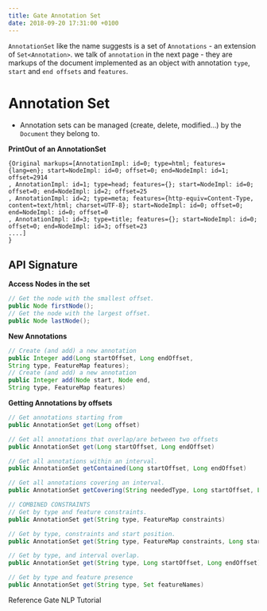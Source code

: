 ```yaml
---
title: Gate Annotation Set
date: 2018-09-20 17:31:00 +0100
---
```


`AnnotationSet` like the name suggests is a set of `Annotations` - an extension of `Set<Annotation>`.
we talk of `annotation` in the next page - they are markups of the document implemented as an object with annotation `type`, 
`start` and `end offsets` and `features`.

# Annotation Set
- Annotation sets can be managed (create, delete, modified...) by the `Document` they belong to.



**PrintOut of an AnnotationSet**
```
{Original markups=[AnnotationImpl: id=0; type=html; features={lang=en}; start=NodeImpl: id=0; offset=0; end=NodeImpl: id=1; offset=2914
, AnnotationImpl: id=1; type=head; features={}; start=NodeImpl: id=0; offset=0; end=NodeImpl: id=2; offset=25
, AnnotationImpl: id=2; type=meta; features={http-equiv=Content-Type, content=text/html; charset=UTF-8}; start=NodeImpl: id=0; offset=0; end=NodeImpl: id=0; offset=0
, AnnotationImpl: id=3; type=title; features={}; start=NodeImpl: id=0; offset=0; end=NodeImpl: id=3; offset=23
....]
}
```

## API Signature
**Access Nodes in the set**

```java
// Get the node with the smallest offset.
public Node firstNode();
// Get the node with the largest offset.
public Node lastNode();
```

**New Annotations**
```java
// Create (and add) a new annotation
public Integer add(Long startOffset, Long endOffset,
String type, FeatureMap features);
// Create (and add) a new annotation
public Integer add(Node start, Node end,
String type, FeatureMap features)
```

**Getting Annotations by offsets**
```java
// Get annotations starting from
public AnnotationSet get(Long offset)

// Get all annotations that overlap/are between two offsets
public AnnotationSet get(Long startOffset, Long endOffset)

// Get all annotations within an interval.
public AnnotationSet getContained(Long startOffset, Long endOffset)

// Get all annotations covering an interval.
public AnnotationSet getCovering(String neededType, Long startOffset, Long endOffset)

// COMBINED CONSTRAINTS
// Get by type and feature constraints.
public AnnotationSet get(String type, FeatureMap constraints)

// Get by type, constraints and start position.
public AnnotationSet get(String type, FeatureMap constraints, Long startOffset)

// Get by type, and interval overlap.
public AnnotationSet get(String type, Long startOffset, Long endOffset)

// Get by type and feature presence
public AnnotationSet get(String type, Set featureNames)


```


Reference
Gate NLP Tutorial

